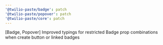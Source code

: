 ```yaml
---
'@twilio-paste/badge': patch
'@twilio-paste/popover': patch
'@twilio-paste/core': patch
---
```


[Badge, Popover] Improved typings for restricted Badge prop combinations when create button or linked badges
